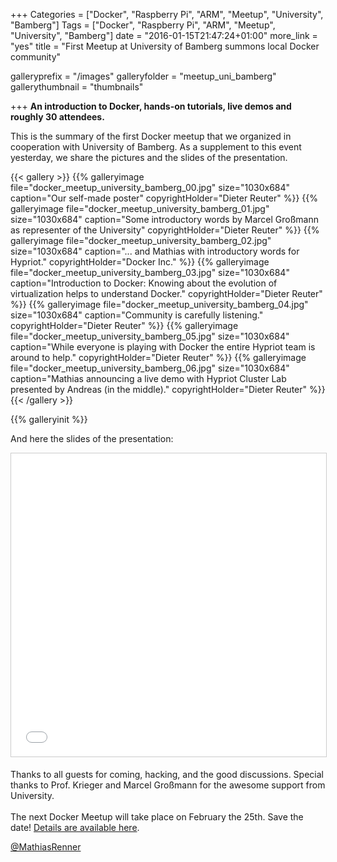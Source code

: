 +++
Categories = ["Docker", "Raspberry Pi", "ARM", "Meetup", "University", "Bamberg"]
Tags = ["Docker", "Raspberry Pi", "ARM", "Meetup", "University", "Bamberg"]
date = "2016-01-15T21:47:24+01:00"
more_link = "yes"
title = "First Meetup at University of Bamberg summons local Docker community"

galleryprefix = "/images"
galleryfolder = "meetup_uni_bamberg"
gallerythumbnail = "thumbnails"

+++
**An introduction to Docker, hands-on tutorials, live demos and roughly 30 attendees.**

This is the summary of the first Docker meetup that we organized in cooperation with University of Bamberg. As a supplement to this event yesterday, we share the pictures and the slides of the presentation.

<!--more-->

{{< gallery >}}
{{% galleryimage file="docker_meetup_university_bamberg_00.jpg" size="1030x684" caption="Our self-made poster" copyrightHolder="Dieter Reuter" %}}
{{% galleryimage file="docker_meetup_university_bamberg_01.jpg" size="1030x684" caption="Some introductory words by Marcel Großmann as representer of the University" copyrightHolder="Dieter Reuter" %}}
{{% galleryimage file="docker_meetup_university_bamberg_02.jpg" size="1030x684" caption="... and Mathias with introductory words for Hypriot." copyrightHolder="Docker Inc." %}}
{{% galleryimage file="docker_meetup_university_bamberg_03.jpg" size="1030x684" caption="Introduction to Docker: Knowing about the evolution of virtualization helps to understand Docker." copyrightHolder="Dieter Reuter" %}}
{{% galleryimage file="docker_meetup_university_bamberg_04.jpg" size="1030x684" caption="Community is carefully listening." copyrightHolder="Dieter Reuter" %}}
{{% galleryimage file="docker_meetup_university_bamberg_05.jpg" size="1030x684" caption="While everyone is playing with Docker the entire Hypriot team is around to help." copyrightHolder="Dieter Reuter" %}}
{{% galleryimage file="docker_meetup_university_bamberg_06.jpg" size="1030x684" caption="Mathias announcing a live demo with Hypriot Cluster Lab presented by Andreas (in the middle)." copyrightHolder="Dieter Reuter" %}}
{{< /gallery >}}

{{% galleryinit %}}


And here the slides of the presentation:

<iframe src="//www.slideshare.net/slideshow/embed_code/key/79aLKAZjsSsL5i" width="595" height="485" frameborder="0" marginwidth="0" marginheight="0" scrolling="no" style="border:1px solid #CCC; border-width:1px; margin-bottom:5px; max-width: 100%;" allowfullscreen> </iframe> <br />

Thanks to all guests for coming, hacking, and the good discussions. Special thanks to Prof. Krieger and Marcel Großmann for the awesome support from University.
<br /><br />
The next Docker Meetup will take place on February the 25th. Save the date! [Details are available here](http://www.meetup.com/Docker-Bamberg/).

[@MathiasRenner](https://twitter.com/MathiasRenner)
